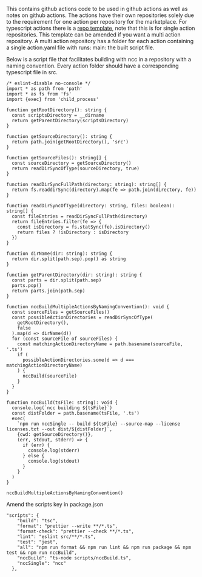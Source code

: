 This contains github actions code to be used in github actions as well as notes on github actions.
The actions have their own repositories solely due to the requirement for one action per repository for the
marketplace.
For typescript actions there is a [repo template](https://github.com/actions/typescript-action), note that this
is for single action repositories.
This template can be amended if you want a multi action repository.
A multi action repository has a folder for each action containing a single action.yaml file with runs: main: the built script file.

Below is a script file that facilitates building with ncc in a repository with a naming convention.
Every action folder should have a corresponding typescript file in src.

```
/* eslint-disable no-console */
import * as path from 'path'
import * as fs from 'fs'
import {exec} from 'child_process'

function getRootDirectory(): string {
  const scriptsDirectory = __dirname
  return getParentDirectory(scriptsDirectory)
}

function getSourceDirectory(): string {
  return path.join(getRootDirectory(), 'src')
}

function getSourceFiles(): string[] {
  const sourceDirectory = getSourceDirectory()
  return readDirSyncOfType(sourceDirectory, true)
}

function readDirSyncFullPath(directory: string): string[] {
  return fs.readdirSync(directory).map(fe => path.join(directory, fe))
}

function readDirSyncOfType(directory: string, files: boolean): string[] {
  const fileEntries = readDirSyncFullPath(directory)
  return fileEntries.filter(fe => {
    const isDirectory = fs.statSync(fe).isDirectory()
    return files ? !isDirectory : isDirectory
  })
}

function dirName(dir: string): string {
  return dir.split(path.sep).pop() as string
}

function getParentDirectory(dir: string): string {
  const parts = dir.split(path.sep)
  parts.pop()
  return parts.join(path.sep)
}

function nccBuildMultipleActionsByNamingConvention(): void {
  const sourceFiles = getSourceFiles()
  const possibleActionDirectories = readDirSyncOfType(
    getRootDirectory(),
    false
  ).map(d => dirName(d))
  for (const sourceFile of sourceFiles) {
    const matchingActionDirectoryName = path.basename(sourceFile, '.ts')
    if (
      possibleActionDirectories.some(d => d === matchingActionDirectoryName)
    ) {
      nccBuild(sourceFile)
    }
  }
}

function nccBuild(tsFile: string): void {
  console.log(`ncc building ${tsFile}`)
  const distFolder = path.basename(tsFile, '.ts')
  exec(
    `npm run nccSingle -- build ${tsFile} --source-map --license licenses.txt --out dist/${distFolder}`,
    {cwd: getSourceDirectory()},
    (err, stdout, stderr) => {
      if (err) {
        console.log(stderr)
      } else {
        console.log(stdout)
      }
    }
  )
}

nccBuildMultipleActionsByNamingConvention()

```
Amend the scripts key in package.json
```
"scripts": {
    "build": "tsc",
    "format": "prettier --write **/*.ts",
    "format-check": "prettier --check **/*.ts",
    "lint": "eslint src/**/*.ts",
    "test": "jest",
    "all": "npm run format && npm run lint && npm run package && npm test && npm run nccBuild",
    "nccBuild": "ts-node scripts/nccBuild.ts",
    "nccSingle": "ncc"
  },
```

